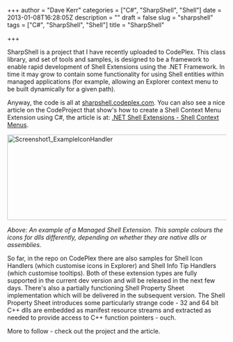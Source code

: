 +++
author = "Dave Kerr"
categories = ["C#", "SharpShell", "Shell"]
date = 2013-01-08T16:28:05Z
description = ""
draft = false
slug = "sharpshell"
tags = ["C#", "SharpShell", "Shell"]
title = "SharpShell"

+++


SharpShell is a project that I have recently uploaded to CodePlex. This class library, and set of tools and samples, is designed to be a framework to enable rapid development of Shell Extensions using the .NET Framework. In time it may grow to contain some functionality for using Shell entities within managed applications (for example, allowing an Explorer context menu to be built dynamically for a given path).

Anyway, the code is all at <a title="SharpShell on CodePlex" href="http://sharpshell.codeplex.com" target="_blank">sharpshell.codeplex.com</a>. You can also see a nice article on the CodeProject that show's how to create a Shell Context Menu Extension using C#, the article is at: <a title=".NET Shell Extensions - Shell Context Menus" href="http://www.codeproject.com/Articles/512956/NET-Shell-Extensions-Shell-Context-Menus" target="_blank">.NET Shell Extensions - Shell Context Menus</a>.

<a href="http://www.dwmkerr.com/2013/01/sharpshell/screenshot1_exampleiconhandler/" rel="attachment wp-att-200"><img class="alignnone size-full wp-image-200" alt="Screenshot1_ExampleIconHandler" src="http://www.dwmkerr.com/wp-content/uploads/2013/01/Screenshot1_ExampleIconHandler.png" width="515" height="196" /></a>

<em>Above: An example of a Managed Shell Extension. This sample colours the icons for dlls differently, depending on whether they are native dlls or assemblies.</em>

So far, in the repo on CodePlex there are also samples for Shell Icon Handlers (which customise icons in Explorer) and Shell Info Tip Handlers (which customise tooltips). Both of these extension types are fully supported in the current dev version and will be released in the next few days. There's also a partially functioning Shell Property Sheet implementation which will be delivered in the subsequent version. The Shell Property Sheet introduces some particularly strange code - 32 and 64 bit C++ dlls are embedded as manifest resource streams and extracted as needed to provide access to C++ function pointers - ouch.

More to follow - check out the project and the article.

